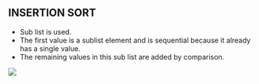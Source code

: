 ## INSERTION SORT

- Sub list is used.
- The first value is a sublist element and is sequential because it already has a single value.
- The remaining values ​​in this sub list are added by comparison.

<img src="https://miro.medium.com/max/3204/1*5t5q_OLP-kGwQyblAN-nog.png" />